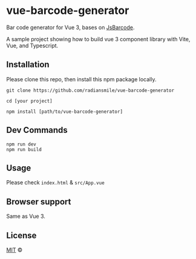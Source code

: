 # vue-barcode-generator

Bar code generator for Vue 3, bases on [JsBarcode](https://github.com/lindell/JsBarcode).

A sample project showing how to build vue 3 component library with Vite, Vue, and Typescript.

## Installation

Please clone this repo, then install this npm package locally. 

```shell
git clone https://github.com/radiansmile/vue-barcode-generator

cd [your project]

npm install [path/to/vue-barcode-generator]
``` 


## Dev Commands

```shell
npm run dev 
npm run build
```


## Usage

Please check `index.html` & `src/App.vue`


## Browser support

Same as Vue 3.



## License

[MIT](https://opensource.org/licenses/MIT) © 